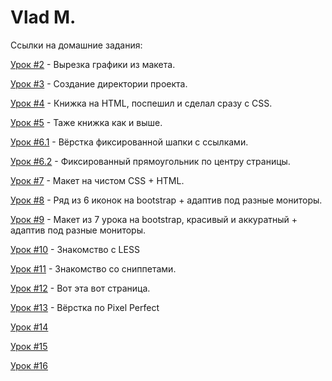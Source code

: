 # Vlad M.

Ссылки на домашние задания:

<a href="https://github.com/Falomaly/glo-academy-homeworks/tree/WlldBranch/Glo%20academy/first-lesson">Урок #2</a> - Вырезка графики из макета.

<a href="https://github.com/Falomaly/glo-academy-homeworks/tree/WlldBranch/Glo%20academy/second-lesson/Lesson-Project/src">Урок #3</a> - Создание директории проекта.

<a href="https://codepen.io/Falomaly/pen/xxJQZdj">Урок #4</a> - Книжка на HTML, поспешил и сделал сразу с CSS.

<a href="https://codepen.io/Falomaly/pen/xxJQZdj">Урок #5</a> - Таже книжка как и выше.

<a href="https://codepen.io/Falomaly/pen/poZqzzr">Урок #6.1</a> - Вёрстка фиксированной шапки с ссылками.

<a href="https://codepen.io/Falomaly/pen/xxJmKRM">Урок #6.2</a> - Фиксированный прямоугольник по центру страницы.

<a href="https://disk.yandex.lv/d/GqvCGZQyWwCnQA">Урок #7</a> - Макет на чистом CSS + HTML.

<a href="https://disk.yandex.lv/d/wXIDgSjL4RluLQ">Урок #8</a> - Ряд из 6 иконок на bootstrap + адаптив под разные мониторы.

<a href="https://disk.yandex.lv/d/fgbg0yufIlMnJA">Урок #9</a> - Макет из 7 урока на bootstrap, красивый и аккуратный + адаптив под разные мониторы.

<a href="https://github.com/Falomaly/glo-academy-homeworks/blob/WlldBranch/Glo%20academy/lesson-ten/main.less">Урок #10</a> - Знакомство с LESS

<a href="https://github.com/Falomaly/glo-academy-homeworks/tree/WlldBranch/Glo%20academy/lesson-eleven">Урок #11</a> - Знакомство со сниппетами.

<a href="https://falomaly.github.io/glo-academy-homeworks/">Урок #12</a> - Вот эта вот страница.

<a href="https://github.com/Falomaly/glo-academy-homeworks/tree/WlldBranch/Glo%20academy/lesson-thirteen/index.html">Урок #13</a> - Вёрстка по Pixel Perfect

<a href="">Урок #14</a>

<a href="">Урок #15</a>

<a href="">Урок #16</a>
